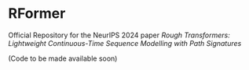 # RFormer
Official Repository for the NeurIPS 2024 paper *Rough Transformers: Lightweight Continuous-Time Sequence Modelling with Path Signatures*

(Code to be made available soon)
